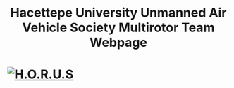 <h1 align="center">
    Hacettepe University Unmanned Air Vehicle Society Multirotor Team Webpage
<h1>

[![H.O.R.U.S](img/horus-2.4-amblem.png)](https://horusuav.github.io/horus/index.html)
